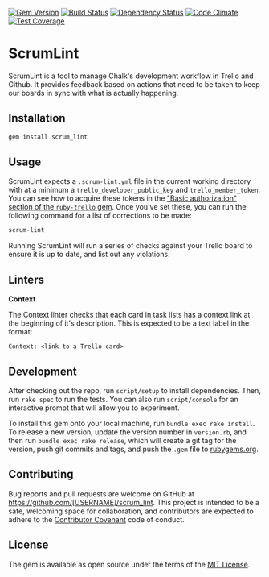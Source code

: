 [![Gem Version](https://badge.fury.io/rb/scrum_lint.svg)](https://badge.fury.io/rb/scrum_lint) [![Build Status](https://travis-ci.org/ChalkSchools/scrum-lint.svg?branch=master)](https://travis-ci.org/ChalkSchools/scrum-lint) [![Dependency Status](https://gemnasium.com/ChalkSchools/scrum-lint.svg)](https://gemnasium.com/ChalkSchools/scrum-lint) [![Code Climate](https://codeclimate.com/github/ChalkSchools/scrum-lint/badges/gpa.svg)](https://codeclimate.com/github/ChalkSchools/scrum-lint)
[![Test Coverage](https://codeclimate.com/github/ChalkSchools/scrum-lint/badges/coverage.svg)](https://codeclimate.com/github/ChalkSchools/scrum-lint/coverage)

# ScrumLint

ScrumLint is a tool to manage Chalk's development workflow in Trello and
Github. It provides feedback based on actions that need to be taken to keep our
boards in sync with what is actually happening.

## Installation

```sh
gem install scrum_lint
```

## Usage

ScrumLint expects a `.scrum-lint.yml` file in the current working directory
with at a minimum a `trello_developer_public_key` and `trello_member_token`.
You can see how to acquire these tokens in the ["Basic authorization" section
of the `ruby-trello`
gem](https://github.com/jeremytregunna/ruby-trello#basic-authorization). Once
you've set these, you can run the following command for a list of corrections
to be made:

```sh
scrum-lint
```

Running ScrumLint will run a series of checks against your Trello board to
ensure it is up to date, and list out any violations.

## Linters

**Context**

The Context linter checks that each card in task lists has a context link at
the beginning of it's description. This is expected to be a text label in the
format:

```
Context: <link to a Trello card>
```

## Development

After checking out the repo, run `script/setup` to install dependencies. Then,
run `rake spec` to run the tests. You can also run `script/console` for an
interactive prompt that will allow you to experiment.

To install this gem onto your local machine, run `bundle exec rake install`. To
release a new version, update the version number in `version.rb`, and then run
`bundle exec rake release`, which will create a git tag for the version, push
git commits and tags, and push the `.gem` file to
[rubygems.org](https://rubygems.org).

## Contributing

Bug reports and pull requests are welcome on GitHub at
https://github.com/[USERNAME]/scrum_lint. This project is intended to be a
safe, welcoming space for collaboration, and contributors are expected to
adhere to the [Contributor Covenant](http://contributor-covenant.org) code of
conduct.


## License

The gem is available as open source under the terms of the [MIT
License](http://opensource.org/licenses/MIT).
